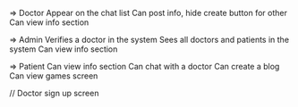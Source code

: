 => Doctor
    Appear on the chat list
    Can post info, hide create button for other
    Can view info section

=> Admin
    Verifies a doctor in the system
    Sees all doctors and patients in the system
    Can view info section

=> Patient
    Can view info section
    Can chat with a doctor
    Can create a blog
    Can view games screen

// Doctor sign up screen
